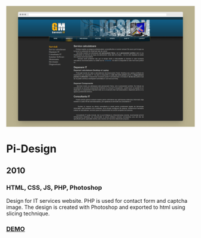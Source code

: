 [![Screenshot](https://github.com/pinco227/gm-it/blob/main/images/screenshot.png)](https://pinco227.github.io/gm-it/)
# Pi-Design
## 2010
### HTML, CSS, JS, PHP, Photoshop

Design for IT services website. PHP is used for contact form and captcha image. The design is created with Photoshop and exported to html using slicing technique.

### [DEMO](https://pinco227.github.io/gm-it/)